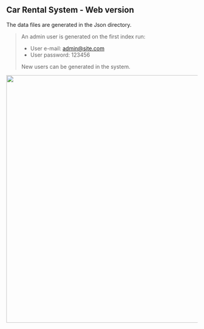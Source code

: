 ## Car Rental System - Web version

The data files are generated in the Json directory.

> An admin user is generated on the first index run:
> * User e-mail: admin@site.com
> * User password: 123456
>
>New users can be generated in the system.

<img src="screenshot.gif" width="650"/>
